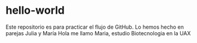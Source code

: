# hello-world
Este repositorio es para practicar el flujo de GitHub. Lo hemos hecho en parejas Julia y María
Hola me llamo Maria, estudio Biotecnologia en la UAX

